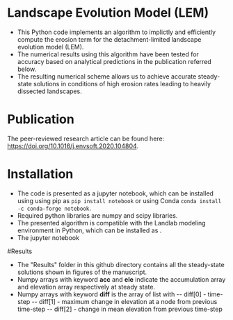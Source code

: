 # Landscape Evolution Model (LEM)
- This Python code implements an algorithm to implictly and efficiently compute the erosion term for the detachment-limited landscape evolution model (LEM).
- The numerical results using this algorithm have been tested for accuracy based on analytical predictions in the publication referred below.
- The resulting numerical scheme allows us to achieve accurate steady-state solutions in conditions of high erosion rates leading to heavily dissected landscapes.

# Publication
The peer-reviewed research article can be found here: https://doi.org/10.1016/j.envsoft.2020.104804.

# Installation
- The code is presented as a jupyter notebook, which can be installed using using pip as `pip install notebook` or using Conda `conda install -c conda-forge notebook`.
- Required python libraries are numpy and scipy libraries. 
- The presented algorithm is compatible with the Landlab modeling environment in Python, which can be installed as .
- The jupyter notebook 


#Results

- The "Results" folder in this github directory contains all the steady-state solutions shown in figures of the manuscript.
- Numpy arrays with keyword **acc** and **ele** indicate the accumulation array and elevation array respectively at steady state.
- Numpy arrays with keyword **diff** is the array of list with
-- diff[0] - time-step
-- diff[1] - maximum change in elevation at a node from previous time-step
-- diff[2] - change in mean elevation from previous time-step

